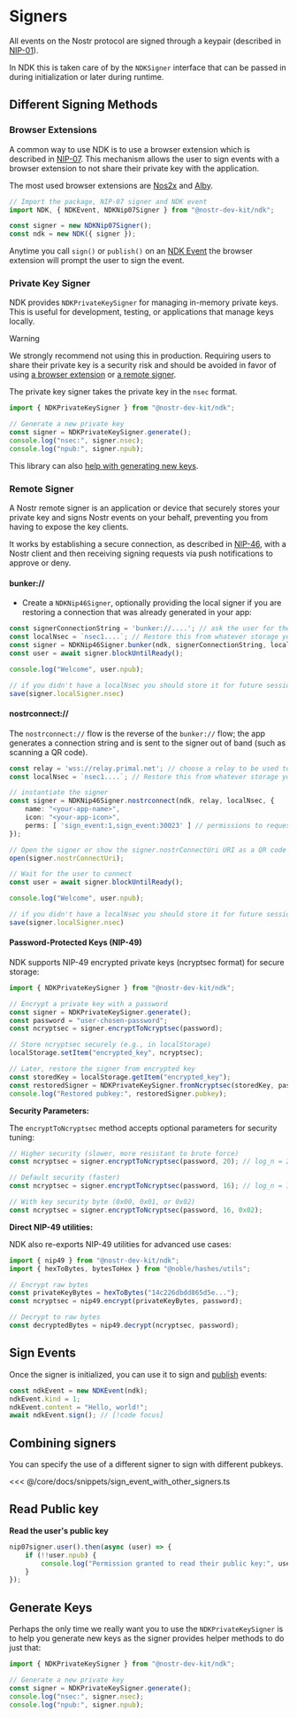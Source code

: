# Signers

All events on the Nostr protocol are signed through a keypair 
(described in [NIP-01](https://nostr-nips.com/nip-01#events-and-signatures)).

In NDK this is taken care of by the `NDKSigner` interface that can be passed in during initialization or later during
runtime.

## Different Signing Methods

### Browser Extensions

A common way to use NDK is to use a browser extension which is described in [NIP-07](https://nostr-nips.com/nip-07). 
This mechanism allows the user to sign events with a browser extension to not share their private key 
with the application. 

The most used browser extensions are [Nos2x](https://github.com/fiatjaf/nos2x) and [Alby](https://getalby.com/alby-extension).

```ts
// Import the package, NIP-07 signer and NDK event
import NDK, { NDKEvent, NDKNip07Signer } from "@nostr-dev-kit/ndk";

const signer = new NDKNip07Signer();
const ndk = new NDK({ signer });
```

Anytime you call `sign()` or `publish()` on an [NDK Event](/core/docs/fundamentals/events.html) the browser
extension will prompt the user to sign the event.

### Private Key Signer

NDK provides `NDKPrivateKeySigner` for managing in-memory private keys. This is useful for development, testing, or applications that manage keys locally.

> [!WARNING]
> We strongly recommend not using this in production. Requiring users to share their private key is a security
> risk and should be avoided in favor of using [a browser extension](/core/docs/fundamentals/signers.html#browser-extensions) 
> or [a remote signer](/core/docs/fundamentals/signers.html#remote-signer).

The private key signer takes the private key in the `nsec` format.

```ts
import { NDKPrivateKeySigner } from "@nostr-dev-kit/ndk";

// Generate a new private key
const signer = NDKPrivateKeySigner.generate();
console.log("nsec:", signer.nsec);
console.log("npub:", signer.npub);
```

This library can also [help with generating new keys](/core/docs/fundamentals/signers.html#generate-keys).


### Remote Signer

A Nostr remote signer is an application or device that securely stores your private key and signs Nostr events on
your behalf, preventing you from having to expose the key clients.

It works by establishing a secure connection, as described in [NIP-46](https://nostr-nips.com/nip-46), with a Nostr
client and then receiving signing requests via push notifications to approve or deny.

#### bunker://
* Create a `NDKNip46Signer`, optionally providing the local signer if you are restoring a connection that was already generated in your app:

```ts
const signerConnectionString = 'bunker://....'; // ask the user for the bunker connection string
const localNsec = `nsec1....`; // Restore this from whatever storage your app is using, if you have it
const signer = NDKNip46Signer.bunker(ndk, signerConnectionString, localNsec);
const user = await signer.blockUntilReady();

console.log("Welcome", user.npub);

// if you didn't have a localNsec you should store it for future sessions of your app
save(signer.localSigner.nsec)
```

#### nostrconnect://
The `nostrconnect://` flow is the reverse of the `bunker://` flow; the app generates a connection string and is sent to the signer out of band (such as scanning a QR code).

```ts
const relay = 'wss://relay.primal.net'; // choose a relay to be used to communicate with the signer
const localNsec = `nsec1....`; // Restore this from whatever storage your app is using, if you have it

// instantiate the signer
const signer = NDKNip46Signer.nostrconnect(ndk, relay, localNsec, {
    name: "<your-app-name>",
    icon: "<your-app-icon>",
    perms: [ 'sign_event:1,sign_event:30023' ] // permissions to request (e.g. sign event kind:1 and kind:30023)
});

// Open the signer or show the signer.nostrConnectUri URI as a QR code
open(signer.nostrConnectUri);

// Wait for the user to connect
const user = await signer.blockUntilReady();

console.log("Welcome", user.npub);

// if you didn't have a localNsec you should store it for future sessions of your app
save(signer.localSigner.nsec)
```

#### Password-Protected Keys (NIP-49)

NDK supports NIP-49 encrypted private keys (ncryptsec format) for secure storage:

```ts
import { NDKPrivateKeySigner } from "@nostr-dev-kit/ndk";

// Encrypt a private key with a password
const signer = NDKPrivateKeySigner.generate();
const password = "user-chosen-password";
const ncryptsec = signer.encryptToNcryptsec(password);

// Store ncryptsec securely (e.g., in localStorage)
localStorage.setItem("encrypted_key", ncryptsec);

// Later, restore the signer from encrypted key
const storedKey = localStorage.getItem("encrypted_key");
const restoredSigner = NDKPrivateKeySigner.fromNcryptsec(storedKey, password);
console.log("Restored pubkey:", restoredSigner.pubkey);
```

**Security Parameters:**

The `encryptToNcryptsec` method accepts optional parameters for security tuning:

```ts
// Higher security (slower, more resistant to brute force)
const ncryptsec = signer.encryptToNcryptsec(password, 20); // log_n = 20 (~2 seconds, 1GB memory)

// Default security (faster)
const ncryptsec = signer.encryptToNcryptsec(password, 16); // log_n = 16 (~100ms, 64MB memory)

// With key security byte (0x00, 0x01, or 0x02)
const ncryptsec = signer.encryptToNcryptsec(password, 16, 0x02);
```

**Direct NIP-49 utilities:**

NDK also re-exports NIP-49 utilities for advanced use cases:

```ts
import { nip49 } from "@nostr-dev-kit/ndk";
import { hexToBytes, bytesToHex } from "@noble/hashes/utils";

// Encrypt raw bytes
const privateKeyBytes = hexToBytes("14c226dbdd865d5e...");
const ncryptsec = nip49.encrypt(privateKeyBytes, password);

// Decrypt to raw bytes
const decryptedBytes = nip49.decrypt(ncryptsec, password);
```

## Sign Events

Once the signer is initialized, you can use it to sign and [publish](/core/docs/fundamentals/publishing.html) events:

```ts
const ndkEvent = new NDKEvent(ndk);
ndkEvent.kind = 1;
ndkEvent.content = "Hello, world!";
await ndkEvent.sign(); // [!code focus]
```

## Combining signers

You can specify the use of a different signer to sign with different pubkeys.

<<< @/core/docs/snippets/sign_event_with_other_signers.ts

## Read Public key


**Read the user's public key**

```ts
nip07signer.user().then(async (user) => {
    if (!!user.npub) {
        console.log("Permission granted to read their public key:", user.npub);
    }
});
```

## Generate Keys

Perhaps the only time we really want you to use the `NDKPrivateKeySigner` is to help you generate new keys as the signer
provides helper methods to do just that:

```ts
import { NDKPrivateKeySigner } from "@nostr-dev-kit/ndk";

// Generate a new private key
const signer = NDKPrivateKeySigner.generate();
console.log("nsec:", signer.nsec);
console.log("npub:", signer.npub);
```


